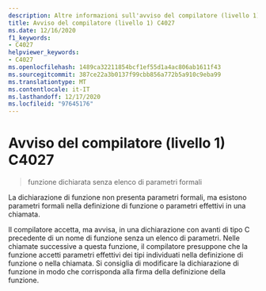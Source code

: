 ```yaml
---
description: Altre informazioni sull'avviso del compilatore (livello 1) C4027
title: Avviso del compilatore (livello 1) C4027
ms.date: 12/16/2020
f1_keywords:
- C4027
helpviewer_keywords:
- C4027
ms.openlocfilehash: 1489ca32211854bcf1ef55d1a4ac806ab1611f43
ms.sourcegitcommit: 387ce22a3b0137f99cbb856a772b5a910c9eba99
ms.translationtype: MT
ms.contentlocale: it-IT
ms.lasthandoff: 12/17/2020
ms.locfileid: "97645176"
---
```

# <a name="compiler-warning-level-1-c4027"></a>Avviso del compilatore (livello 1) C4027

> funzione dichiarata senza elenco di parametri formali

La dichiarazione di funzione non presenta parametri formali, ma esistono parametri formali nella definizione di funzione o parametri effettivi in una chiamata.

Il compilatore accetta, ma avvisa, in una dichiarazione con avanti di tipo C precedente di un nome di funzione senza un elenco di parametri. Nelle chiamate successive a questa funzione, il compilatore presuppone che la funzione accetti parametri effettivi dei tipi individuati nella definizione di funzione o nella chiamata. Si consiglia di modificare la dichiarazione di funzione in modo che corrisponda alla firma della definizione della funzione.
